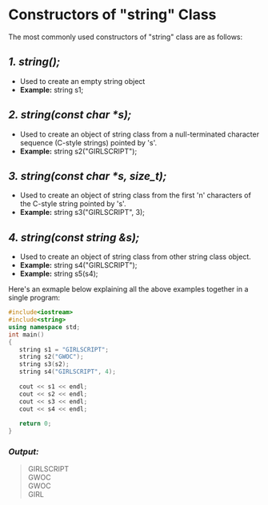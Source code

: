 # Constructors of "string" Class

The most commonly used constructors of "string" class are as follows:

## *1. string();*
   - Used to create an empty string object
   - **Example:** string s1;


## _2. string(const char *s);_
   - Used to create an object of string class from a null-terminated character sequence (C-style strings) pointed by 's'.
   - **Example:** string s2("GIRLSCRIPT");


## _3. string(const char *s, size_t);_
   - Used to create an object of string class from the first 'n' characters of the C-style string pointed by 's'.
   - **Example:** string s3("GIRLSCRIPT", 3);


## *4. string(const string &s);*
   - Used to create an object of string class from other string class object.
   - **Example:** string s4("GIRLSCRIPT");  
   - **Example:** string s5(s4);


Here's an exmaple below explaining all the above examples together in a single program:

```C++
#include<iostream>
#include<string>
using namespace std;
int main()
{
   string s1 = "GIRLSCRIPT";
   string s2("GWOC");
   string s3(s2);
   string s4("GIRLSCRIPT", 4);
   
   cout << s1 << endl;
   cout << s2 << endl;
   cout << s3 << endl;
   cout << s4 << endl;
   
   return 0;
}

```

### *Output:*

> GIRLSCRIPT  
> GWOC  
> GWOC  
> GIRL
                  
